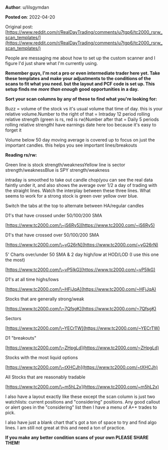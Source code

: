 **Author**: u/lilsgymdan

**Posted on**: 2022-04-20

Original post: [https://www.reddit.com/r/RealDayTrading/comments/u7tgp6/tc2000_rsrw_scan_templates/](https://www.reddit.com/r/RealDayTrading/comments/u7tgp6/tc2000_rsrw_scan_templates/)

People are messaging me about how to set up the custom scanner and I figure I'd just share what I'm currently using.

**Remember guys, I'm not a pro or even intermediate trader here yet. Take these templates and make your adjustments to the conditions of the scans to fit what you need. but the layout and PCF code is set up. This setup finds me** ***more than enough*** **good opportunities in a day.**

**Sort your scan columns by any of these to find what you're looking for:**

Buzz = volume of the stock vs it's usual volume that time of day. this is your relative volume.Number to the right of that = Intraday 12 period rolling relative strength (green is rs, red is rw)Number after that = Daily 5 periods rolling relative strengthI have earnings date here too because it's easy to forget it

Volume below 50 day moving average is covered up to focus on just the important candles. this helps you see important lines/breakouts

**Reading rs/rw:**

Green line is  stock strength/weaknessYellow line is  sector strength/weaknessBlue is SPY strength/weakness

intraday is smoothed to take out candle chop(you can see the real data faintly under it, and also shows the average over 1/2 a day of trading with the straight lines. Watch the interplay between these three lines. What seems to work for a strong stock is green over yellow over blue.

Switch the tabs at the top to alternate between HA/regular candles

D1's that have crossed under 50/100/200 SMA

[https://www.tc2000.com/\~jS6Ry5](https://www.tc2000.com/~jS6Ry5)

D1's that have crossed over 50/100/200 SMA

[https://www.tc2000.com/\~yG26rN](https://www.tc2000.com/~yG26rN)

5' Charts over/under 50 SMA & 2 day high/low at HOD/LOD (I use this one the most)

[https://www.tc2000.com/\~vP5IkG](https://www.tc2000.com/~vP5IkG)

D1's at all time highs/lows

[https://www.tc2000.com/\~HFjJqA](https://www.tc2000.com/~HFjJqA)

Stocks that are generally strong/weak

[https://www.tc2000.com/\~7QfsgK](https://www.tc2000.com/~7QfsgK)

Sectors

[https://www.tc2000.com/\~YECrTW](https://www.tc2000.com/~YECrTW)

D1 "breakouts"

[https://www.tc2000.com/\~ZHpgLd](https://www.tc2000.com/~ZHpgLd)

Stocks with the most liquid options

[https://www.tc2000.com/\~tXHCJh](https://www.tc2000.com/~tXHCJh)

All Stocks that are reasonably tradable

[https://www.tc2000.com/\~m5hL2x](https://www.tc2000.com/~m5hL2x)

  
I also have a layout exactly like these except the scan column is just two watchlists: current positions and "considering" positions. Any good callout or alert goes in the "considering" list then I have a menu of A++ trades to pick.  


I also have just a blank chart that's got a ton of space to try and find algo lines. I am still not great at this and need a ton of practice.

  
**If you make any better condition scans of your own PLEASE SHARE THEM!**